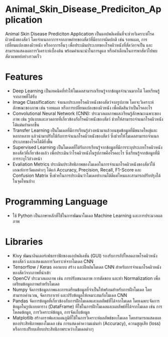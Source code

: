 # Animal_Skin_Disease_Prediciton_Application
Animal Skin Disease Prediciton Application เป็นแอปพลิเคชันที่จะช่วยวิเคราะห์โรคผิวหนังของสัตว์ โดยจำแนกอาการจากภาพถ่ายของสัตว์ที่มีอาการผิดปกติ เช่น รอยแผล, การเปลี่ยนแปลงของผิวหนัง หรืออาการอื่นๆ เพื่อประเมินประเภทของโรคผิวหนังที่สัตว์อาจเป็น และสามารถแสดงผลการวิเคราะห์เบื้องต้น พร้อมคำแนะนำในการดูแล หรือคำเตือนในการพาสัตว์ไปพบสัตวแพทย์อย่างรวดเร็ว

# Features
- Deep Learning เป็นเทคนิคที่ทำให้โมเดลสามารถเรียนรู้จากข้อมูลจำนวนมากได้ โดยเรียนรู้จากภาพที่ได้รับ
- Image Classification: จำแนกประเภทโรคผิวหนังของสัตว์จากรูปภาพ โดยจะวิเคราะห์ลักษณะของภาพ เช่น รอยแผล หรือการเปลี่ยนแปลงของผิวหนัง เพื่อตัดสินว่าเป็นโรคอะไร
- Convolutional Neural Network (CNN): ประมวลผลภาพและเรียนรู้ลักษณะเฉพาะของภาพ เช่น รูปแบบและลวดลายที่เกี่ยวข้องกับโรคผิวหนังของสัตว์ ช่วยให้สามารถจำแนกโรคผิวหนังได้แม่นยำมากขึ้น
- Transfer Learning เป็นโมเดลที่มีการเรียนรู้ล่วงหน้ามาแล้วบนชุดข้อมูลที่มีขนาดใหญ่และหลากหลาย แล้วนำมาปรับใช้กับการจำแนกโรคผิวหนังของสัตว์ ซึ่งช่วยให้โมเดลสามารถจำแนกประเภทของโรคได้ดียิ่งขึ้น
- Supervised Learning เป็นโมเดลที่ได้รับการเรียนรู้จากข้อมูลที่มีการระบุประเภทโรคผิวหนังของสัตว์ที่เกี่ยวข้องแล้ว เพื่อประเมินว่าโรคผิวหนังในรูปภาพคือโรคอะไร ซึ่งเรียนรู้จากข้อมูลที่มีการระบุไว้ล่วงหน้า
- Evaliation Metrics ประเมินประสิทธิภาพของโมเดลในการจำแนกโรคผิวหนังของสัตว์ใช้เกณฑ์การวัดผลต่างๆ ได้แก่ Accuracy, Precision, Recall, F1-Score และ Confusion Matrix ซึ่งช่วยในการประเมินว่าโมเดลทำงานได้ดีแค่ไหนและสามารถปรับปรุงได้ในจุดไหนบ้าง

# Programming Language  
- ใช้ Python เป็นภาษาหลักที่ใช้ในการพัฒนาโมเดล Machine Learning และการประมวลผลภาพ

# Libraries
- Kivy พัฒนาอินเตอร์เฟซกราฟิกของแอปพลิเคชัน (GUI) รองรับการอัปโหลดภาพโรคผิวหนังของสัตว์ และแสดงผลการวิเคราะห์จากโมเดล CNN 
- Tensorflow / Keras ออกแบบ สร้าง และฝึกฝนโมเดล CNN สำหรับการจำแนกโรคผิวหนังของสัตว์จากภาพที่นำเข้า
- OpenCV ประมวลผลภาพ เช่น การปรับขนาดภาพ การตัดขอบ และทำ Normalization เพื่อเตรียมข้อมูลภาพสำหรับโมเดล
- Numpy จัดการข้อมูลภาพและการเตรียมข้อมูลที่จำเป็นให้พร้อมสำหรับการฝึกโมเดล โดยสามารถคำนวณ, จัดการอาเรย์ และปรับข้อมูลให้เหมาะสมกับโมเดล CNN
- Pandas จัดการข้อมูลที่เกี่ยวข้องกับการฝึกโมเดลและผลลัพธ์ที่ได้จากโมเดล โดยเฉพาะจัดการข้อมูลในรูปแบบตาราง (DataFrame) ที่ใช่ในการฝึกโมเดลและผลลัพธ์ที่ได้จากโมเดล เช่น การโหลดข้อมูล, การวิเคราะห์ข้อมูล, การจัดเก็บข้อมูล
- Matplotlib สร้างกราฟและแผนภูมิที่ใช้ในการวิเคราะห์ผลลัพธ์ของโมเดล โดยสามารถแสดงผลของประสิทธิภาพของโมเดล เช่น การแสดงค่าความแม่นยำ (Accuracy), ความสูญเสีย (loss) หรือการเปรียบเทียบประสิทธิภาพระหว่างโมเดลต่างๆ
